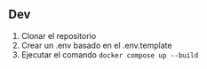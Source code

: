 



## Dev

1. Clonar el repositorio
2. Crear un .env basado en el .env.template
3. Ejecutar el comando `docker compose up --build`


